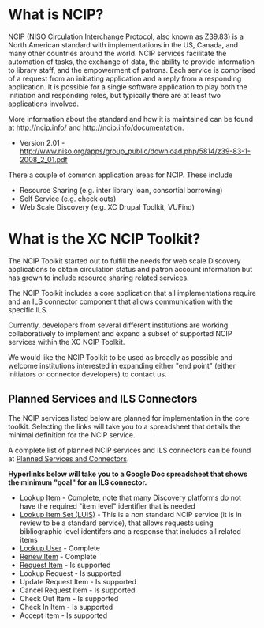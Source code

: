 # What is NCIP? #

NCIP (NISO Circulation Interchange Protocol, also known as Z39.83) is a North American standard with implementations in the US, Canada, and many other countries around the world.  NCIP services facilitate the automation of tasks, the exchange of data, the ability to provide information to library staff, and the empowerment of patrons.  Each service is comprised of a request from an initiating application and a reply from a responding application.  It is possible for a single software application to play both the initiation and responding roles, but typically there are at least two applications involved.

More information about the standard and how it is maintained can be found at http://ncip.info/ and http://ncip.info/documentation.

  * Version 2.01 - http://www.niso.org/apps/group_public/download.php/5814/z39-83-1-2008_2_01.pdf

There a couple of common application areas for NCIP.  These include
  * Resource Sharing (e.g. inter library loan, consortial borrowing)
  * Self Service (e.g. check outs)
  * Web Scale Discovery (e.g. XC Drupal Toolkit, VUFind)

# What is the XC NCIP Toolkit? #

The NCIP Toolkit started out to fulfill the needs for web scale Discovery applications to obtain circulation status and patron account information but has grown to include resource sharing related services.

The NCIP Toolkit includes a core application that all implementations require and an ILS connector component that allows communication with the specific ILS.

Currently, developers from several different institutions are working collaboratively to implement and expand a subset of  supported NCIP services within the XC NCIP Toolkit.

We would like the NCIP Toolkit to be used as broadly as possible and welcome institutions interested in expanding either "end point" (either initiators or connector developers) to contact us.


## Planned Services and ILS Connectors ##

The NCIP services listed below are planned for implementation in the core toolkit.  Selecting the links will take you to a spreadsheet that details the minimal definition for the NCIP service.

A complete list of planned NCIP services and ILS connectors can be found at [Planned Services and Connectors](https://spreadsheets.google.com/ccc?key=0Ah4r3w4XYLVddDA1djJWSURJX1MxMlhMQkRwa25tVUE&hl=en&authkey=CMP9hPoM).

**Hyperlinks below will take you to a Google Doc spreadsheet that shows the minimum "goal" for an ILS connector.**

  * [Lookup Item](https://spreadsheets.google.com/ccc?key=0Ah4r3w4XYLVddDg2NnlhVGQtemRLbzVaaDdsM0ZsdFE&hl=en&authkey=CJbNr5gE) - Complete, note that many Discovery platforms do not have the required "item level" identifier that is needed
  * [Lookup Item Set (LUIS)](https://spreadsheets.google.com/spreadsheet/ccc?key=0AuEy9q5SF5GFdE9RcGhHR2QyNzBpTGo5NkhLaTBuUEE&hl=en_US) - This is a non standard NCIP service (it is in review to be a standard service), that allows requests using bibliographic level identifers and a response that includes all related items
  * [Lookup User](https://spreadsheets.google.com/ccc?key=0Ah4r3w4XYLVddGNkUEdQWUdRblJua2ZBRUt6Y3cyTFE&hl=en&authkey=CLeiw9wM) - Complete
  * [Renew Item](https://spreadsheets.google.com/spreadsheet/ccc?key=0Aitqc3TBbtGmdEtHeENMak00VW1XX3JxOERFbWdta3c&hl=en_US&authkey=CIDzt7IK) - Complete
  * [Request Item](https://docs.google.com/document/pub?id=11Qm4UoEdL6wu49fOhvPj4siliu-hOt4RJGMKNbt9H-U) - Is supported
  * Lookup Request - Is supported
  * Update Request Item - Is supported
  * Cancel Request Item - Is supported
  * Check Out Item - Is supported
  * Check In Item - Is supported
  * Accept Item - Is supported